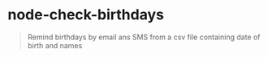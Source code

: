 # node-check-birthdays

> Remind birthdays by email ans SMS from a csv file containing date of birth and names
